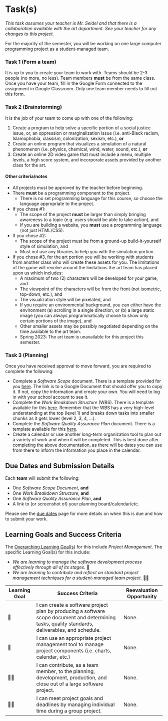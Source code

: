 # Task(s)

_This task assumes your teacher is Mr. Seidel and that there is a collaboration available with the art department. See your teacher for any changes to this project._

For the majority of the semester, you will be working on one large computer programming project as a student-managed team.  

### Task 1 (Form a team)

It is up to you to create your team to work with. Teams should be 2-3 people (no more, no less). Team members **must** be from the same class. Once you have your team, fill in the Google Form connected to the assignment in Google Classroom. Only one team member needs to fill out this form.

### Task 2 (Brainstorming)

It is the job of your team to come up with one of the following:

1. Create a program to help solve a specific portion of a social justice issue, or, an oppression or marginalization issue (i.e. anti-Black racism, Islamophobia, classism, colonization, sexism, etc.), **or**
2. Create an online program that visualizes a simulation of a natural phenomenon (i.e. physics, chemical, wind, water, sound, etc.), **or**
3. Create an online 2D video game that must include a menu, multiple levels, a high score system, and incorporate assets provided by another class for the art.

#### Other criteria/notes
* All projects must be approved by the teacher before beginning. 
* There **must** be a programming component to the project.
  * There is no set programming language for this course, so choose the language appropriate to the project.
* If you chose #1:
  * The scope of the project **must** be larger than simply bringing awareness to a topic (e.g. users should be able to take action), and
  * If you are building a website, you **must** use a programming language (not just HTML/CSS).
* If you chose #2:
  * The scope of the project must be from a ground-up build-it-yourself style of simulation, and
  * Must not use any libraries to help you with the simulation portion.
* If you chose #3, for the art portion you will be working with students from another class who will create these assets for you. The limitations of the game will revolve around the limitations the art team has placed upon us which includes:
  * A maximum of two (2) characters will be developed for your game, and
  * The viewpoint of the characters will be from the front (not isometric, top-down, etc.), and
  * The visualization style will be pixelated, and
  * If you require an environmental background, you can either have the environment (a) scrolling in a single direction, or (b) a large static image (you can always programmatically choose to show only certain portions of the image), and
  * Other smaller assets may be possibly negotiated depending on the time available to the art team.
  * Spring 2023: The art team is unavailable for this project this semester. 

### Task 3 (Planning)

Once you have received approval to move forward, you are required to complete the following:

* Complete a _Software Scope_ document.  There is a template provided for you [here](https://docs.google.com/document/d/1wq86D2gFIRjUwkxP27lqzhPloi0xTtl9vShnPwGxJVI/copy). The link is to a Google Document that should offer you to copy it.  If not, copy the information and create your own. You will need to log in with your school account to see it.
* Complete the _Work Breakdown Structure_ (WBS). There is a template available for this [here](https://docs.google.com/spreadsheets/d/1QeKToCQhIROeRDBoqTZyl9Oi10wu_0IiahNAXL8OFfs/copy). Remember that the WBS has a very high-level understanding at the top (level 1) and breaks down tasks into smaller chunks as it gets lower (level 2, 3, 4, ...).
* Complete the _Software Quality Assurance Plan_ document. There is a template available for this [here](https://docs.google.com/document/d/1_aqxo0kjvoD2D-9sVxQsDl518PAOB6737dKv4nJtK_Y/copy).
* Create a calendar or use another long-term organization tool to plan out a variety of work and when it will be completed. This is best done after completing the above documentation, as there will be dates you can use from there to inform the information you place in the calendar.

## Due Dates and Submission Details

Each **team** will submit the following:
* One _Software Scope Document_, **and**
* One _Work Breakdown Structure_, **and**
* One _Software Quality Assurance Plan_, **and**
* A link to (or screenshot of) your planning board/calendar/etc.

Please see the [due dates](./Due-Dates-and-Submission-Details) page for more details on when this is due and how to submit your work.

## Learning Goals and Success Criteria

The [Overarching Learning Goal(s)](./images/ICS4U.jpg) for this include _Project Management_.
The specific Learning Goal(s) for this include:

  * _We are learning to manage the software development process effectively through all of its stages._ &#x1F4D8;
  * _We are learning to contribute and reflect on standard project management techniques for a student-managed team project._ &#x1F4D8;&#x1F4D8;

| Learning Goal | Success Criteria  | Reevaluation Opportunity |
| ------------- | ----------------- | ------------------------ |
| &#x1F4D8; | I can create a software project plan by producing a software scope document and determining tasks, quality standards, deliverables, and schedule. | None. |
| &#x1F4D8; | I can use an appropriate project management tool to manage project components (i.e. charts, calendar, etc.) | None. |
| &#x1F4D8;&#x1F4D8; | I can contribute, as a team member, to the planning, development, production, and close out of a large software project. | None. |
| &#x1F4D8;&#x1F4D8; | I can meet project goals and deadlines by managing individual time during a group project. | None. |
